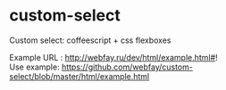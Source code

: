 # custom-select
Custom select: coffeescript + css flexboxes

Example URL : http://webfay.ru/dev/html/example.html#! <br>
Use example: https://github.com/webfay/custom-select/blob/master/html/example.html
